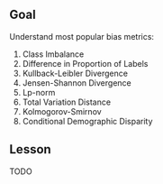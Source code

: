 ## Goal

Understand most popular bias metrics:
1. Class Imbalance
2. Difference in Proportion of Labels
3. Kullback-Leibler Divergence
4. Jensen-Shannon Divergence
5. Lp-norm
6. Total Variation Distance
7. Kolmogorov-Smirnov
8. Conditional Demographic Disparity

## Lesson

TODO